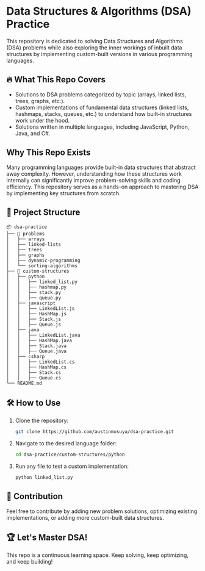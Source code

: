 # Data Structures & Algorithms (DSA) Practice

This repository is dedicated to solving Data Structures and Algorithms (DSA) problems while also exploring the inner workings of inbuilt data structures by implementing custom-built versions in various programming languages.

## 🔥 What This Repo Covers

- Solutions to DSA problems categorized by topic (arrays, linked lists, trees, graphs, etc.).
- Custom implementations of fundamental data structures (linked lists, hashmaps, stacks, queues, etc.) to understand how built-in structures work under the hood.
- Solutions written in multiple languages, including JavaScript, Python, Java, and C#.

## Why This Repo Exists

Many programming languages provide built-in data structures that abstract away complexity. However, understanding how these structures work internally can significantly improve problem-solving skills and coding efficiency. This repository serves as a hands-on approach to mastering DSA by implementing key structures from scratch.

## 📂 Project Structure

```
📦 dsa-practice
├── 📂 problems
│   ├── arrays
│   ├── linked-lists
│   ├── trees
│   ├── graphs
│   ├── dynamic-programming
│   └── sorting-algorithms
├── 📂 custom-structures
│   ├── python
│   │   ├── linked_list.py
│   │   ├── hashmap.py
│   │   ├── stack.py
│   │   ├── queue.py
│   ├── javascript
│   │   ├── LinkedList.js
│   │   ├── HashMap.js
│   │   ├── Stack.js
│   │   ├── Queue.js
│   ├── java
│   │   ├── LinkedList.java
│   │   ├── HashMap.java
│   │   ├── Stack.java
│   │   ├── Queue.java
│   ├── csharp
│   │   ├── LinkedList.cs
│   │   ├── HashMap.cs
│   │   ├── Stack.cs
│   │   ├── Queue.cs
└── README.md
```

## 🛠 How to Use

1. Clone the repository:
   ```sh
   git clone https://github.com/austinmusuya/dsa-practice.git
   ```
2. Navigate to the desired language folder:
   ```sh
   cd dsa-practice/custom-structures/python
   ```
3. Run any file to test a custom implementation:
   ```sh
   python linked_list.py
   ```

## 📌 Contribution

Feel free to contribute by adding new problem solutions, optimizing existing implementations, or adding more custom-built data structures.

## 🏆 Let's Master DSA!

This repo is a continuous learning space. Keep solving, keep optimizing, and keep building!
